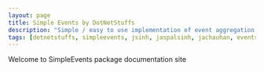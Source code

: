 ```yaml
---
layout: page
title: Simple Events by DotNetStuffs
description: "Simple / easy to use implementation of event aggregation pattern"
tags: [dotnetstuffs, simpleevents, jsinh, jaspalsinh, jachauhan, events, eventaggregator, nuget, .net]
---
```

Welcome to SimpleEvents package documentation site